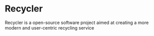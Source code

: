 # Recycler
Recycler is a open-source software project aimed at creating a more modern and user-centric recycling service
